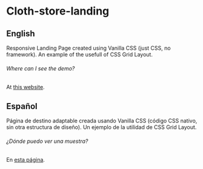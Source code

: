 # Cloth-store-landing

## English
Responsive Landing Page created using Vanilla CSS (just CSS, no framework). An example of the usefull of CSS Grid Layout.
###### Where can I see the demo?
At [this website](https://suga0828.github.io/Aguayo-landing/).

## Español
Página de destino adaptable creada usando Vanilla CSS (código CSS nativo, sin otra estructura de diseño). Un ejemplo de la utilidad de CSS Grid Layout.
###### ¿Dónde puedo ver una muestra?
En [esta página](https://suga0828.github.io/Aguayo-landing/).
